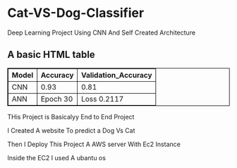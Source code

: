 # Cat-VS-Dog-Classifier
Deep Learning Project Using CNN And Self Created Architecture

<!DOCTYPE html>
<html>
<style>
table, th, td {
  border:1px solid black;
}
</style>
<body>

<h2>A basic HTML table</h2>

<table style="width:100%">
  <tr>
    <th>Model</th>
    <th>Accuracy</th>
    <th>Validation_Accuracy</th>
  </tr>
  <tr>
    <td>CNN</td>
    <td>0.93</td>
    <td>0.81</td>
  </tr>
  <tr>
    <td>ANN</td>
    <td>Epoch 30</td>
    <td>Loss 0.2117</td>
  </tr>
</table>

<p>THis Project is Basicalyy End to End Project</p>
<p>I Created A website To predict a Dog Vs Cat </p>
<p>Then I Deploy This Project A AWS server With Ec2 Instance</p>
<p>Inside the EC2 I used A ubantu os </p>

</body>
</html>
